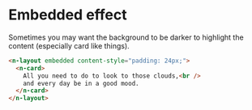 # Embedded effect

Sometimes you may want the background to be darker to highlight the content (especially card like things).

```html
<n-layout embedded content-style="padding: 24px;">
  <n-card>
    All you need to do to look to those clouds,<br />
    and every day be in a good mood.
  </n-card>
</n-layout>
```
